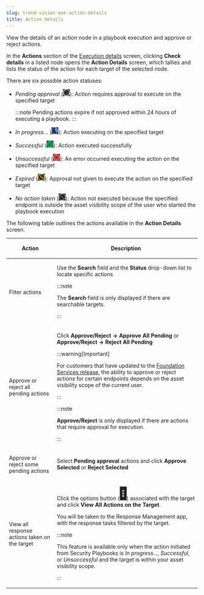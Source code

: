 ```yaml
---
slug: trend-vision-one-action-details
title: Action details
---
```


View the details of an action node in a playbook execution and approve or reject actions.

In the **Actions** section of the [Execution details](execution-details.md) screen, clicking **Check details** in a listed node opens the **Action Details** screen, which tallies and lists the status of the action for each target of the selected node.

There are six possible action statuses:

- *Pending approval* (![](/images/pending_approval=7ad48a47-cb38-4fff-9dee-cceb77d9c5c1.webp)): Action requires approval to execute on the specified target

  :::note
  Pending actions expire if not approved within 24 hours of executing a playbook.
  :::

- *In progress...* (![](/images/in_progress=51020eba-8ed4-4fca-9bdd-73158770bb4d.webp)): Action executing on the specified target

- *Successful* (![](/images/successful=9cb8192f-f627-4fa2-b6dc-f77c09ac5d18.webp)): Action executed successfully

- *Unsuccessful* (![](/images/unsuccessful=78851f4e-24ea-4fde-bbe4-370e3d55f811.webp)): An error occurred executing the action on the specified target

- *Expired* (![](/images/expired=83F80B9E-6F02-4C2B-8E6C-6A69E8C78A93.webp)): Approval not given to execute the action on the specified target

- *No action taken* (![](/images/no_action_taken=AD5719B0-ABF6-4759-8A6B-510DFAF4B908.webp)): Action not executed because the specified endpoint is outside the asset visibility scope of the user who started the playbook execution

The following table outlines the actions available in the **Action Details** screen.

<table>
<colgroup>
<col style="width: 25%" />
<col style="width: 75%" />
</colgroup>
<thead>
<tr>
<th><p>Action</p></th>
<th><p>Description</p></th>
</tr>
</thead>
<tbody>
<tr>
<td><p>Filter actions</p></td>
<td><p>Use the <strong>Search</strong> field and the <strong>Status</strong> drop-down list to locate specific actions</p>


:::note

<p>The <strong>Search</strong> field is only displayed if there are searchable targets.</p>


:::

</td>
</tr>
<tr>
<td><p>Approve or reject all pending actions</p></td>
<td><p>Click <strong>Approve/Reject → Approve All Pending</strong> or <strong>Approve/Reject → Reject All Pending</strong></p>


:::warning[Important]

<p>For customers that have updated to the <a href="trend-vision-one-update-foundation-services-release">Foundation Services release</a>, the ability to approve or reject actions for certain endpoints depends on the asset visibility scope of the current user.</p>


:::




:::note

<p><strong>Approve/Reject</strong> is only displayed if there are actions that require approval for execution.</p>


:::

</td>
</tr>
<tr>
<td><p>Approve or reject some pending actions</p></td>
<td><p>Select <strong>Pending approval</strong> actions and click <strong>Approve Selected</strong> or <strong>Reject Selected</strong></p></td>
</tr>
<tr>
<td><p>View all response actions taken on the target</p></td>
<td><p>Click the options button (<img src="./images/options_btn=068b1512-4150-419b-9cba-6569fc5fd92c.webp" />) associated with the target and click <strong>View All Actions on the Target</strong>.</p>
<p>You will be taken to the Response Management app, with the response tasks filtered by the target.</p>


:::note

<p>This feature is available only when the action initiated from Security Playbooks is <em>In progress...</em>, <em>Successful</em>, or <em>Unsuccessful</em> and the target is within your asset visibility scope.</p>


:::

</td>
</tr>
</tbody>
</table>
